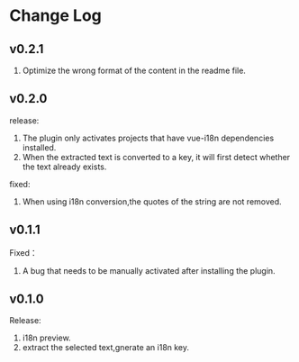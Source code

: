 # Change Log

## v0.2.1
1. Optimize the wrong format of the content in the readme file.

## v0.2.0
release:
1. The plugin only activates projects that have vue-i18n dependencies installed.
2. When the extracted text is converted to a key, it will first detect whether the text already exists.

fixed:
1. When using i18n conversion,the quotes of the string are not removed.

## v0.1.1
Fixed：  
1. A bug that needs to be manually activated after installing the plugin.

## v0.1.0  
Release:  
1. i18n preview.   
2. extract the selected text,gnerate an i18n key.